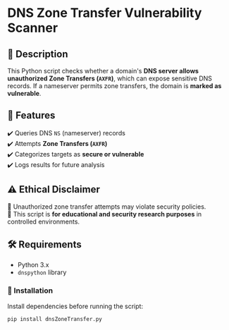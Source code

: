 # DNS Zone Transfer Vulnerability Scanner

## 📌 Description
This Python script checks whether a domain's **DNS server allows unauthorized Zone Transfers (`AXFR`)**, which can expose sensitive DNS records. If a nameserver permits zone transfers, the domain is **marked as vulnerable**. 

## 🔹 Features
✔️ Queries DNS `NS` (nameserver) records  
✔️ Attempts **Zone Transfers (`AXFR`)**  
✔️ Categorizes targets as **secure or vulnerable**  
✔️ Logs results for future analysis  

## ⚠️ Ethical Disclaimer
🔸 Unauthorized zone transfer attempts may violate security policies.  
🔸 This script is **for educational and security research purposes** in controlled environments.

## 🛠️ Requirements
- Python 3.x
- `dnspython` library

### **📌 Installation**
Install dependencies before running the script:
```bash
pip install dnsZoneTransfer.py
